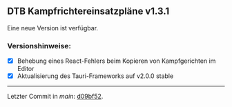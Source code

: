 ﻿## DTB Kampfrichtereinsatzpläne v1.3.1

Eine neue Version ist verfügbar.

### Versionshinweise:

- [x] Behebung eines React-Fehlers beim Kopieren von Kampfgerichten im Editor
- [x] Aktualisierung des Tauri-Frameworks auf v2.0.0 stable

---

Letzter Commit in *main*: [d09bf52](https://github.com/philippremy/dtb-kampfrichtereinsatzplaene/commit/d09bf52516fc4aa58b088cb9ffc3e7823274bc0f).
